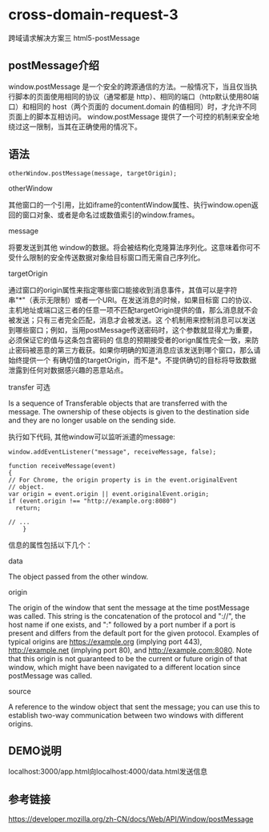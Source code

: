 # cross-domain-request-3
跨域请求解决方案三 html5-postMessage
## postMessage介绍
window.postMessage 是一个安全的跨源通信的方法。一般情况下，当且仅当执行脚本的页面使用相同的协议（通常都是 http）、相同的端口（http默认使用80端口）和相同的 host（两个页面的 document.domain 的值相同）时，才允许不同页面上的脚本互相访问。 window.postMessage 提供了一个可控的机制来安全地绕过这一限制，当其在正确使用的情况下。

## 语法

    otherWindow.postMessage(message, targetOrigin);
otherWindow

其他窗口的一个引用，比如iframe的contentWindow属性、执行window.open返回的窗口对象、或者是命名过或数值索引的window.frames。

message

将要发送到其他 window的数据。将会被结构化克隆算法序列化。这意味着你可不受什么限制的安全传送数据对象给目标窗口而无需自己序列化。

targetOrigin

通过窗口的origin属性来指定哪些窗口能接收到消息事件，其值可以是字符串"\*"（表示无限制）或者一个URI。在发送消息的时候，如果目标窗
口的协议、主机地址或端口这三者的任意一项不匹配targetOrigin提供的值，那么消息就不会被发送；只有三者完全匹配，消息才会被发送。这
个机制用来控制消息可以发送到哪些窗口；例如，当用postMessage传送密码时，这个参数就显得尤为重要，必须保证它的值与这条包含密码的
信息的预期接受者的orign属性完全一致，来防止密码被恶意的第三方截获。如果你明确的知道消息应该发送到哪个窗口，那么请始终提供一个
有确切值的targetOrigin，而不是*。不提供确切的目标将导致数据泄露到任何对数据感兴趣的恶意站点。

transfer 可选

Is a sequence of Transferable objects that are transferred with the message. The ownership of these objects is given to 
the destination side and they are no longer usable on the sending side.

执行如下代码, 其他window可以监听派遣的message:

    window.addEventListener("message", receiveMessage, false);
    
    function receiveMessage(event)
    {
    // For Chrome, the origin property is in the event.originalEvent
    // object.
    var origin = event.origin || event.originalEvent.origin; 
    if (event.origin !== "http://example.org:8080")
      return;
  
    // ...
        }
信息的属性包括以下几个：

data

The object passed from the other window.

origin

The origin of the window that sent the message at the time postMessage was called. This string is
the concatenation of the protocol and "://", the host name if one exists, and ":" followed by a port
number if a port is present and differs from the default port for the given protocol. Examples of typical
origins are https://example.org (implying port 443), http://example.net (implying port 80), 
and http://example.com:8080. Note that this origin is not guaranteed to be the current or future origin
of that window, which might have been navigated to a different location since postMessage was called.

source

A reference to the window object that sent the message; you can use this to establish two-way communication 
between two windows with different origins.

## DEMO说明
localhost:3000/app.html向localhost:4000/data.html发送信息
## 参考链接
https://developer.mozilla.org/zh-CN/docs/Web/API/Window/postMessage
